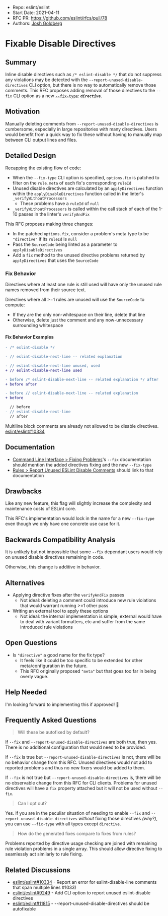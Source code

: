 - Repo: eslint/eslint
- Start Date: 2021-04-11
- RFC PR: https://github.com/eslint/rfcs/pull/78
- Authors: [Josh Goldberg](https://github.com/JoshuaKGoldberg)

# Fixable Disable Directives

## Summary

Inline disable directives such as `/* eslint-disable */` that do not suppress any violations may be detected with the `--report-unused-disable-directives` CLI option, but there is no way to automatically remove those comments.
This RFC proposes adding removal of those directives to the `--fix` CLI option as a new [`--fix-type`](https://eslint.org/docs/user-guide/command-line-interface#-fix-type): _**`directive`**_.

## Motivation

Manually deleting comments from `--report-unused-disable-directives` is cumbersome, especially in large repositories with many directives.
Users would benefit from a quick way to fix these without having to manually map between CLI output lines and files.

## Detailed Design

Recapping the existing flow of code:

- When the `--fix-type` CLI option is specified, `options.fix` is patched to filter on the `rule.meta` of each fix's corresponding `ruleId`
- Unused disable directives are calculated by an `applyDirectives` function within the `applyDisableDirectives` function called in the linter's `_verifyWithoutProcessors`
  - These problems have a `ruleId` of `null`
- `_verifyWithoutProcessors` is called within the call stack of each of the 1-10 passes in the linter's `verifyAndFix`

This RFC proposes making three changes:

- In the patched `options.fix`, consider a problem's meta type to be `"directive"` if its `ruleId` is `null`
- Pass the `SourceCode` being linted as a parameter to `applyDisableDirectives`
- Add a `fix` method to the unused directive problems returned by `applyDirectives` that uses the `SourceCode`

### Fix Behavior

Directives where at least one rule is still used will have only the unused rule names removed from their source text.

Directives where all >=1 rules are unused will use the `SourceCode` to compute:

- If they are the only non-whitespace on their line, delete that line
- Otherwise, delete just the comment and any now-unnecessary surrounding whitespace

#### Fix Behavior Examples

```diff
- /* eslint-disable */
```

```diff
- // eslint-disable-next-line -- related explanation
```

```diff
- // eslint-disable-next-line unused, used
+ // eslint-disable-next-line used
```

```diff
- before /* eslint-disable-next-line -- related explanation */ after
+ before after
```

```diff
- before // eslint-disable-next-line -- related explanation
+ before
```

```diff
  // before
- // eslint-disable-next-line
  // after
```

Multiline block comments are already not allowed to be disable directives. [eslint/eslint#10334](https://github.com/eslint/eslint/issues/10334)

## Documentation

- [Command Line Interface > Fixing Problems](https://eslint.org/docs/user-guide/command-line-interface#fixing-problems)'s `--fix` documentation should mention the added directives fixing and the new `--fix-type`
- [Rules > Report Unused ESLint Disable Comments](https://eslint.org/docs/user-guide/configuring/rules#report-unused-eslint-disable-comments) should link to that documentation

## Drawbacks

Like any new feature, this flag will slightly increase the complexity and maintenance costs of ESLint core.

This RFC's implementation would lock in the name for a new `--fix-type` even though we only have one concrete use case for it.

## Backwards Compatibility Analysis

It is unlikely but not impossible that some `--fix` dependant users would rely on unused disable directives remaining in code.

Otherwise, this change is additive in behavior.

## Alternatives

- Applying directive fixes after the `verifyAndFix` passes
  - Not ideal: deleting a comment could introduce new rule violations that would warrant running >=1 other pass
- Writing an external tool to apply these options
  - Not ideal: the internal implementation is simple; external would have to deal with variant formatters, etc and suffer from the same introduced rule violations

## Open Questions

- Is `"directive"` a good name for the fix type?
  - It feels like it could be too specific to be extended for other meta/configuration in the future.
  - This RFC originally proposed `"meta"` but that goes too far in being overly vague.

## Help Needed

I'm looking forward to implementing this if approved! 🙌

## Frequently Asked Questions

> Will these be autofixed by default?

If `--fix` and `--report-unused-disable-directives` are both true, then yes.
There is no additional configuration that would need to be provided.

If `--fix` is true but `--report-unused-disable-directives` is not, there will be no behavior change from this RFC.
Unused directives would not add to reported problems and thus no new fixers would be added to them.

If `--fix` is not true but `--report-unused-disable-directives` is, there will be no observable change from this RFC for CLI clients.
Problems for unused directives will have a `fix` property attached but it will not be used without `--fix`.

> Can I opt out?

Yes.
If you are in the peculiar situation of needing to enable `--fix` and `--report-unused-disable-directives` _without_ fixing those directives _(why?)_, you can use `--fix-type` with all types except `directive`.

> How do the generated fixes compare to fixes from rules?

Problems reported by directive usage checking are joined with remaining rule violation problems in a single array.
This should allow directive fixing to seamlessly act similarly to rule fixing.

## Related Discussions

- [eslint/eslint#10334](https://github.com/eslint/eslint/issues/10334) - Report an error for eslint-disable-line comments that span multiple lines #1033)
- [eslint/eslint#9249](https://github.com/eslint/eslint/issues/9249) - Add CLI option to report unused eslint-disable directives
- [eslint/eslint#11815](https://github.com/eslint/eslint/issues/11815) - --report-unused-disable-directives should be autofixable
